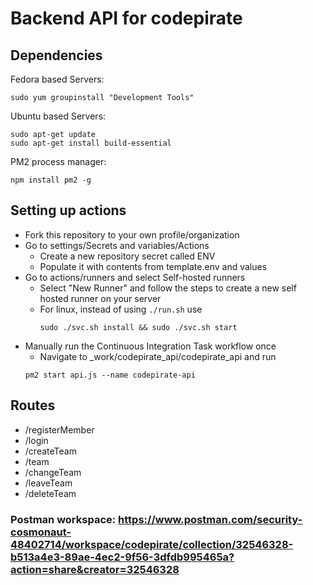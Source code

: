 # Backend API for codepirate

## Dependencies
Fedora based Servers:
```
sudo yum groupinstall "Development Tools"
```
Ubuntu based Servers:
```
sudo apt-get update
sudo apt-get install build-essential
```
PM2 process manager:
```
npm install pm2 -g
```

## Setting up actions 
- Fork this repository to your own profile/organization
- Go to settings/Secrets and variables/Actions
    - Create a new repository secret called ENV
    - Populate it with contents from template.env and values
- Go to actions/runners and select Self-hosted runners
    - Select "New Runner" and follow the steps to create a new self hosted runner on your server
    - For linux, instead of using ``./run.sh`` use 
        ```
        sudo ./svc.sh install && sudo ./svc.sh start
        ```
- Manually run the Continuous Integration Task workflow once
    - Navigate to _work/codepirate_api/codepirate_api and run 
    ```
    pm2 start api.js --name codepirate-api
    ```

## Routes
- /registerMember
- /login
- /createTeam
- /team
- /changeTeam
- /leaveTeam
- /deleteTeam
### Postman workspace: https://www.postman.com/security-cosmonaut-48402714/workspace/codepirate/collection/32546328-b513a4e3-89ae-4ec2-9f56-3dfdb995465a?action=share&creator=32546328
